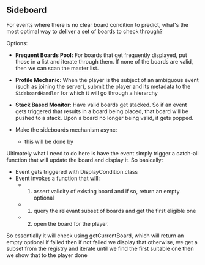## Sideboard
For events where there is no clear board condition to predict, what's the most optimal way to deliver a set of boards to check through?

Options:
- <b>Frequent Boards Pool:</b> For boards that get frequently displayed, put those in a list and iterate through them. If none
of the boards are valid, then we can scan the master list.
- <b>Profile Mechanic:</b> When the player is the subject of an ambiguous event (such as joining the server), submit the player and its metadata
to the <code>SideboardHandler</code> for which it will go through a hierarchy
- <b>Stack Based Monitor:</b> Have valid boards get stacked. So if an event gets triggered that results in a board being placed, that board will be
pushed to a stack. Upon a board no longer being valid, it gets popped. 


- Make the sideboards mechanism async:
  - this will be done by 

Ultimately what I need to do here is have the event simply trigger a catch-all function that will update the board and display it.
So basically:
 - Event gets triggered with DisplayCondition.class
 - Event invokes a function that will:
   - 1) assert validity of existing board and if so, return an empty optional
   - 1) query the relevant subset of boards and get the first eligible one
   - 2) open the board for the player.

So essentially it will check using getCurrentBoard, which will return an empty optional if failed
then if not failed we display that
otherwise, we get a subset from the registry and iterate until we find the first suitable one
then we show that to the player
done